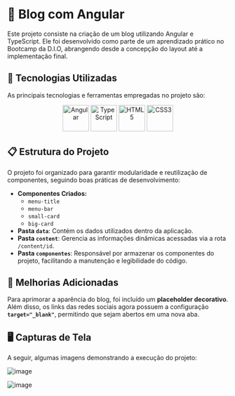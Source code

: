 # 📝 Blog com Angular
Este projeto consiste na criação de um blog utilizando Angular e TypeScript. Ele foi desenvolvido como parte de um aprendizado prático no Bootcamp da D.I.O, abrangendo desde a concepção do layout até a implementação final.

## 🚀 Tecnologias Utilizadas
As principais tecnologias e ferramentas empregadas no projeto são:

<p align="center">
  <img src="https://cdn.jsdelivr.net/gh/devicons/devicon/icons/angular/angular-original.svg" alt="Angular" width="60"/>  
  <img src="https://cdn.jsdelivr.net/gh/devicons/devicon/icons/typescript/typescript-original.svg" alt="TypeScript" width="60"/>  
  <img src="https://cdn.jsdelivr.net/gh/devicons/devicon/icons/html5/html5-original.svg" alt="HTML5" width="60"/>  
  <img src="https://cdn.jsdelivr.net/gh/devicons/devicon/icons/css3/css3-original.svg" alt="CSS3" width="60"/>  
</p>

## 📋 Estrutura do Projeto
O projeto foi organizado para garantir modularidade e reutilização de componentes, seguindo boas práticas de desenvolvimento:

- **Componentes Criados:**
  - `menu-title`
  - `menu-bar`
  - `small-card`
  - `big-card`
- **Pasta `data`**: Contém os dados utilizados dentro da aplicação.
- **Pasta `content`**: Gerencia as informações dinâmicas acessadas via a rota `/content/id`.
- **Pasta `componentes`**: Responsável por armazenar os componentes do projeto, facilitando a manutenção e legibilidade do código.

## 🎯 Melhorias Adicionadas
Para aprimorar a aparência do blog, foi incluído um **placeholder decorativo**. Além disso, os links das redes sociais agora possuem a configuração **`target="_blank"`**, permitindo que sejam abertos em uma nova aba.

## 🖥️ Capturas de Tela
A seguir, algumas imagens demonstrando a execução do projeto:

![image](https://github.com/user-attachments/assets/7339f9e3-c7bd-4926-88c4-eab2a76310f2)

![image](https://github.com/user-attachments/assets/01c996d8-639c-4c16-9934-59afc3ccd34e)








